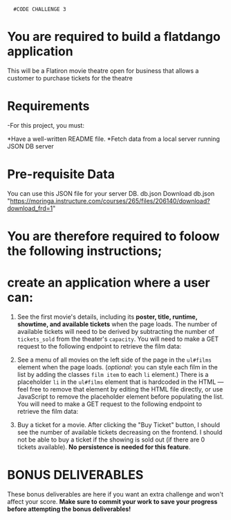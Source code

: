       #CODE CHALLENGE 3


# You are required to build a flatdango application

This will be a Flatiron movie theatre open for business  that allows a customer to purchase tickets for the theatre

# Requirements
-For this project, you must:

 *Have a well-written README file.
 *Fetch data from a local server running JSON DB server

 # Pre-requisite Data
   You can use this JSON file for your server DB.
   db.json Download db.json "https://moringa.instructure.com/courses/265/files/206140/download?download_frd=1"

# You are therefore required to foloow the following instructions;

 # create an application where a user can:
  1.  See the first movie's details, including its **poster, title, runtime,
   showtime, and available tickets** when the page loads. The number of
   available tickets will need to be derived by subtracting the number of
   `tickets_sold` from the theater's `capacity`. You will need to make a GET
   request to the following endpoint to retrieve the film data:

  2. See a menu of all movies on the left side of the page in the `ul#films`
   element when the page loads. (_optional_: you can style each film in the list
   by adding the classes `film item` to each `li` element.) There is a
   placeholder `li` in the `ul#films` element that is hardcoded in the HTML —
   feel free to remove that element by editing the HTML file directly, or use
   JavaScript to remove the placeholder element before populating the list. You
   will need to make a GET request to the following endpoint to retrieve the
   film data:

   3.  Buy a ticket for a movie. After clicking the "Buy Ticket" button, I should
   see the number of available tickets decreasing on the frontend. I should not
   be able to buy a ticket if the showing is sold out (if there are 0 tickets
   available). **No persistence is needed for this feature**.

# BONUS DELIVERABLES

 These bonus deliverables are here if you want an extra challenge and won't
 affect your score. **Make sure to commit your work to save your progress before
 attempting the bonus deliverables!**